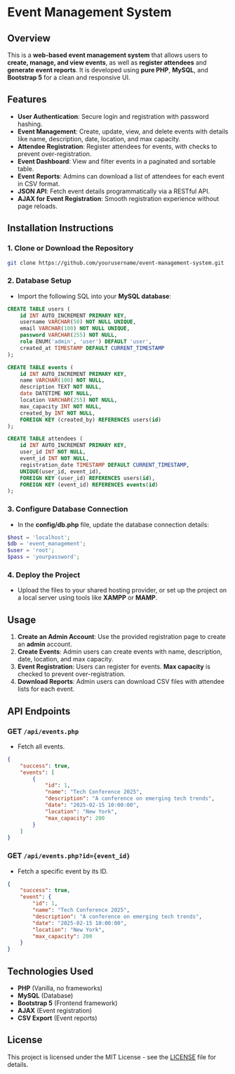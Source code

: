 
# Event Management System

## Overview
This is a **web-based event management system** that allows users to **create, manage, and view events**, as well as **register attendees** and **generate event reports**. It is developed using **pure PHP**, **MySQL**, and **Bootstrap 5** for a clean and responsive UI.

## Features
- **User Authentication**: Secure login and registration with password hashing.
- **Event Management**: Create, update, view, and delete events with details like name, description, date, location, and max capacity.
- **Attendee Registration**: Register attendees for events, with checks to prevent over-registration.
- **Event Dashboard**: View and filter events in a paginated and sortable table.
- **Event Reports**: Admins can download a list of attendees for each event in CSV format.
- **JSON API**: Fetch event details programmatically via a RESTful API.
- **AJAX for Event Registration**: Smooth registration experience without page reloads.

## Installation Instructions

### 1. Clone or Download the Repository
```bash
git clone https://github.com/yourusername/event-management-system.git
```

### 2. Database Setup
- Import the following SQL into your **MySQL database**:
```sql
CREATE TABLE users (
    id INT AUTO_INCREMENT PRIMARY KEY,
    username VARCHAR(50) NOT NULL UNIQUE,
    email VARCHAR(100) NOT NULL UNIQUE,
    password VARCHAR(255) NOT NULL,
    role ENUM('admin', 'user') DEFAULT 'user',
    created_at TIMESTAMP DEFAULT CURRENT_TIMESTAMP
);

CREATE TABLE events (
    id INT AUTO_INCREMENT PRIMARY KEY,
    name VARCHAR(100) NOT NULL,
    description TEXT NOT NULL,
    date DATETIME NOT NULL,
    location VARCHAR(255) NOT NULL,
    max_capacity INT NOT NULL,
    created_by INT NOT NULL,
    FOREIGN KEY (created_by) REFERENCES users(id)
);

CREATE TABLE attendees (
    id INT AUTO_INCREMENT PRIMARY KEY,
    user_id INT NOT NULL,
    event_id INT NOT NULL,
    registration_date TIMESTAMP DEFAULT CURRENT_TIMESTAMP,
    UNIQUE(user_id, event_id),
    FOREIGN KEY (user_id) REFERENCES users(id),
    FOREIGN KEY (event_id) REFERENCES events(id)
);
```

### 3. Configure Database Connection
- In the **config/db.php** file, update the database connection details:
```php
$host = 'localhost';
$db = 'event_management';
$user = 'root';
$pass = 'yourpassword';
```

### 4. Deploy the Project
- Upload the files to your shared hosting provider, or set up the project on a local server using tools like **XAMPP** or **MAMP**.

## Usage

1. **Create an Admin Account**: Use the provided registration page to create an **admin** account.
2. **Create Events**: Admin users can create events with name, description, date, location, and max capacity.
3. **Event Registration**: Users can register for events. **Max capacity** is checked to prevent over-registration.
4. **Download Reports**: Admin users can download CSV files with attendee lists for each event.

## API Endpoints
### GET `/api/events.php`
- Fetch all events.
```json
{
    "success": true,
    "events": [
        {
            "id": 1,
            "name": "Tech Conference 2025",
            "description": "A conference on emerging tech trends",
            "date": "2025-02-15 10:00:00",
            "location": "New York",
            "max_capacity": 200
        }
    ]
}
```

### GET `/api/events.php?id={event_id}`
- Fetch a specific event by its ID.
```json
{
    "success": true,
    "event": {
        "id": 1,
        "name": "Tech Conference 2025",
        "description": "A conference on emerging tech trends",
        "date": "2025-02-15 10:00:00",
        "location": "New York",
        "max_capacity": 200
    }
}
```

## Technologies Used
- **PHP** (Vanilla, no frameworks)
- **MySQL** (Database)
- **Bootstrap 5** (Frontend framework)
- **AJAX** (Event registration)
- **CSV Export** (Event reports)

## License
This project is licensed under the MIT License - see the [LICENSE](LICENSE) file for details.
